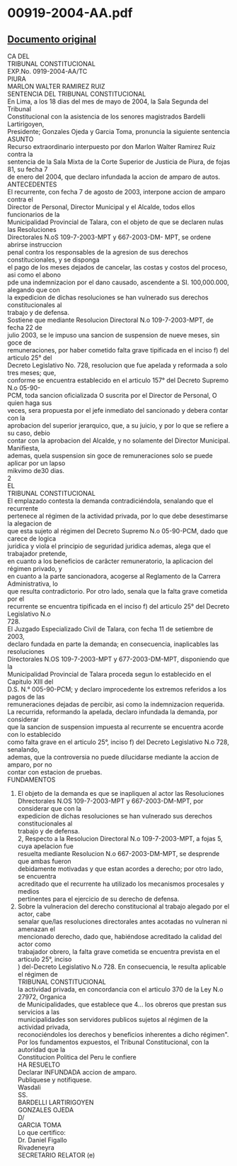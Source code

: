
00919-2004-AA.pdf
=================
  
[Documento original](https://tc.gob.pe/jurisprudencia/2004/00919-2004-AA.pdf)  
---  
CA DEL  
TRIBUNAL CONSTITUCIONAL  
EXP.No. 0919-2004-AA/TC  
PIURA  
MARLON WALTER RAMIREZ RUIZ  
SENTENCIA DEL TRIBUNAL CONSTITUCIONAL  
En Lima, a los 18 dias del mes de mayo de 2004, la Sala Segunda del Tribunal  
Constitucional con la asistencia de los senores magistrados Bardelli Lartirigoyen,  
Presidente; Gonzales Ojeda y Garcia Toma, pronuncia la siguiente sentencia  
ASUNTO  
Recurso extraordinario interpuesto por don Marlon Walter Ramirez Ruiz contra la  
sentencia de la Sala Mixta de la Corte Superior de Justicia de Piura, de fojas 81, su fecha 7  
de enero del 2004, que declaro infundada la accion de amparo de autos.  
ANTECEDENTES  
El recurrente, con fecha 7 de agosto de 2003, interpone accion de amparo contra el  
Director de Personal, Director Municipal y el Alcalde, todos ellos funcionarios de la  
Municipalidad Provincial de Talara, con el objeto de que se declaren nulas las Resoluciones  
Directorales N.oS 109-7-2003-MPT y 667-2003-DM- MPT, se ordene abrirse instruccion  
penal contra los responsables de la agresion de sus derechos constitucionales, y se disponga  
el pago de los meses dejados de cancelar, las costas y costos del proceso, asi como el abono  
pde una indemnizacion por el dano causado, ascendente a SI. 100,000.000, alegando que con  
la expedicion de dichas resoluciones se han vulnerado sus derechos constitucionales al  
trabajo y de defensa.  
Sostiene que mediante Resolucion Directoral N.o 109-7-2003-MPT, de fecha 22 de  
julio 2003, se le impuso una sancion de suspension de nueve meses, sin goce de  
remuneraciones, por haber cometido falta grave tipificada en el inciso f) del articulo 25° del  
Decreto Legislativo No. 728, resolucion que fue apelada y reformada a solo tres meses; que,  
conforme se encuentra establecido en el articulo 157° del Decreto Supremo N.o 05-90-  
PCM, toda sancion oficializada O suscrita por el Director de Personal, O quien haga sus  
veces, sera propuesta por el jefe inmediato del sancionado y debera contar con la  
aprobacion del superior jerarquico, que, a su juicio, y por lo que se refiere a su caso, debio  
contar con la aprobacion del Alcalde, y no solamente del Director Municipal. Manifiesta,  
ademas, quela suspension sin goce de remuneraciones solo se puede aplicar por un lapso  
mikvimo de30 dias.  
2  
EL  
TRIBUNAL CONSTITUCIONAL  
El emplazado contesta la demanda contradiciéndola, senalando que el recurrente  
pertenece al régimen de la actividad privada, por lo que debe desestimarse la alegacion de  
que esta sujeto al régimen del Decreto Supremo N.o 05-90-PCM, dado que carece de logica  
juridica y viola el principio de seguridad juridica ademas, alega que el trabajador pretende,  
en cuanto a los beneficios de carâcter remuneratorio, la aplicacion del régimen privado, y  
en cuanto a la parte sancionadora, acogerse al Reglamento de la Carrera Administrativa, lo  
que resulta contradictorio. Por otro lado, senala que la falta grave cometida por el  
recurrente se encuentra tipificada en el inciso f) del articulo 25° del Decreto Legislativo N.o  
728.  
El Juzgado Especializado Civil de Talara, con fecha 11 de setiembre de 2003,  
declaro fundada en parte la demanda; en consecuencia, inaplicables las resoluciones  
Directorales N.OS 109-7-2003-MPT y 677-2003-DM-MPT, disponiendo que la  
Municipalidad Provincial de Talara proceda segun lo establecido en el Capitulo XIII del  
D.S. N.° 005-90-PCM; y declaro improcedente los extremos referidos a los pagos de las  
remuneraciones dejadas de percibir, asi como la indemnizacion requerida.  
La recurrida, reformando la apelada, declaro infundada la demanda, por considerar  
que la sancion de suspension impuesta al recurrente se encuentra acorde con lo establecido  
como falta grave en el articulo 25°, inciso f) del Decreto Legislativo N.o 728, senalando,  
ademas, que la controversia no puede dilucidarse mediante la accion de amparo, por no  
contar con estacion de pruebas.  
FUNDAMENTOS  
1. El objeto de la demanda es que se inapliquen al actor las Resoluciones  
Dhrectorales N.OS 109-7-2003-MPT y 667-2003-DM-MPT, por considerar que con la  
expedicion de dichas resoluciones se han vulnerado sus derechos constitucionales al  
trabajo y de defensa.  
2, Respecto a la Resolucion Directoral N.o 109-7-2003-MPT, a fojas 5, cuya apelacion fue  
resuelta mediante Resolucion N.o 667-2003-DM-MPT, se desprende que ambas fueron  
debidamente motivadas y que estan acordes a derecho; por otro lado, se encuentra  
acreditado que el recurrente ha utilizado los mecanismos procesales y medios  
pertinentes para el ejercicio de su derecho de defensa.  
3. Sobre la vulneracion del derecho constitucional al trabajo alegado por el actor, cabe  
senalar que/las resoluciones directorales antes acotadas no vulneran ni amenazan el  
mencionado derecho, dado que, habiéndose acreditado la calidad del actor como  
trabajador obrero, la falta grave cometida se encuentra prevista en el articulo 25°, inciso  
) del-Decreto Legislativo N.o 728. En consecuencia, le resulta aplicable el régimen de  
TRIBUNAL CONSTITUCIONAL  
la actividad privada, en concordancia con el articulo 370 de la Ley N.o 27972, Organica  
de Municipalidades, que establece que 4... los obreros que prestan sus servicios a las  
municipalidades son servidores publicos sujetos al régimen de la actividad privada,  
reconociéndoles los derechos y beneficios inherentes a dicho régimen".  
Por los fundamentos expuestos, el Tribunal Constitucional, con la autoridad que la  
Constitucion Politica del Peru le confiere  
HA RESUELTO  
Declarar INFUNDADA accion de amparo.  
Publiquese y notifiquese.  
Wasdali  
SS.  
BARDELLI LARTIRIGOYEN  
GONZALES OJEDA  
D/  
GARCIA TOMA  
Lo que certifico:  
Dr. Daniel Figallo  
Rivadeneyra  
SECRETARIO RELATOR (e)